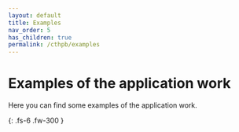 ```yaml
---
layout: default
title: Examples
nav_order: 5
has_children: true
permalink: /cthpb/examples
---
```


# Examples of the application work

Here you can find some examples of the application work.

{: .fs-6 .fw-300 }

